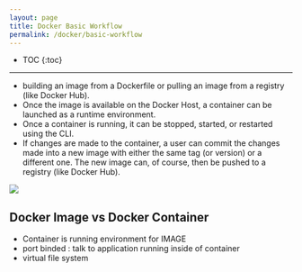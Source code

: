 ```yaml
---
layout: page
title: Docker Basic Workflow
permalink: /docker/basic-workflow
---
```


- TOC
{:toc}

---

- building an image from a Dockerfile or pulling an image from a registry (like Docker Hub).
- Once the image is available on the Docker Host, a container can be launched as a runtime environment.
- Once a container is running, it can be stopped, started, or restarted using the CLI.
- If changes are made to the container, a user can commit the changes made into a new image with either the same tag (or version) or a different one. The new image can, of course, then be pushed to a registry (like Docker Hub).

![]({{site.cdn}}/webservices/docker/docker-workflow.png)

## Docker Image vs Docker Container
- Container is running environment for IMAGE
- port binded : talk to application running inside of container
- virtual file system
